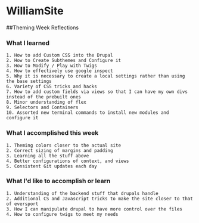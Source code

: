 # WilliamSite

##Theming Week Reflections 
### What I learned 
    1. How to add Custom CSS into the Drupal
    2. How to Create Subthemes and Configure it 
    3. How to Modify / Play with Twigs
    4. How to effectively use google inspect   
    5. Why it is necessary to create a local settings rather than using the base settings 
    6. Variety of CSS tricks and hacks
    7. How to add custom fields via views so that I can have my own divs instead of the prebuilt ones 
    8. Minor understanding of flex 
    9. Selectors and Containers 
    10. Assorted new terminal commands to install new modules and configure it 

### What I accomplished this week  
    1. Theming colors closer to the actual site 
    2. Correct sizing of margins and padding 
    3. Learning all the stuff above
    4. Better configurations of context, and views 
    5. Consistent Git updates each day 

### What I'd like to accomplish or learn 
    1. Understanding of the backend stuff that drupals handle 
    2. Additional CS and Javascript tricks to make the site closer to that of eversport 
    3. How I can manipulate drupal to have more control over the files 
    4. How to configure twigs to meet my needs 